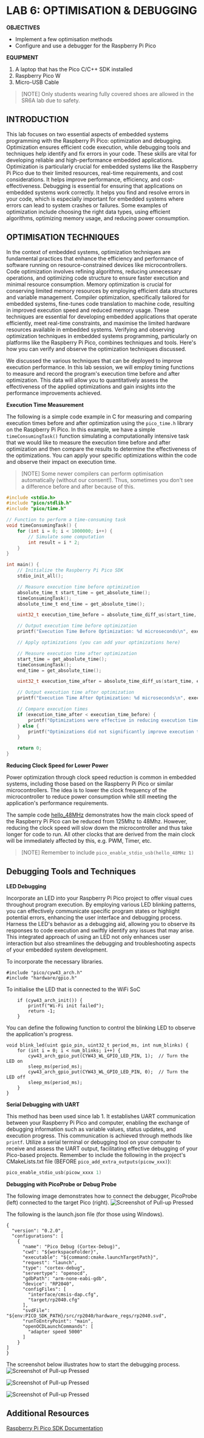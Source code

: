 # LAB 6: OPTIMISATION & DEBUGGING

**OBJECTIVES**
-	Implement a few optimisation methods
-	Configure and use a debugger for the Raspberry Pi Pico


**EQUIPMENT** 
1.	A laptop that has the Pico C/C++ SDK installed
2.	Raspberry Pico W
3.	Micro-USB Cable

> [NOTE]
> Only students wearing fully covered shoes are allowed in the SR6A lab due to safety.

## **INTRODUCTION** 

This lab focuses on two essential aspects of embedded systems programming with the Raspberry Pi Pico: optimization and debugging. Optimization ensures efficient code execution, while debugging tools and techniques help identify and fix errors in your code. These skills are vital for developing reliable and high-performance embedded applications. Optimization is particularly crucial for embedded systems like the Raspberry Pi Pico due to their limited resources, real-time requirements, and cost considerations. It helps improve performance, efficiency, and cost-effectiveness. Debugging is essential for ensuring that applications on embedded systems work correctly. It helps you find and resolve errors in your code, which is especially important for embedded systems where errors can lead to system crashes or failures. Some examples of optimization include choosing the right data types, using efficient algorithms, optimizing memory usage, and reducing power consumption.

## **OPTIMISATION TECHNIQUES**

In the context of embedded systems, optimization techniques are fundamental practices that enhance the efficiency and performance of software running on resource-constrained devices like microcontrollers. Code optimization involves refining algorithms, reducing unnecessary operations, and optimizing code structure to ensure faster execution and minimal resource consumption. Memory optimization is crucial for conserving limited memory resources by employing efficient data structures and variable management. Compiler optimization, specifically tailored for embedded systems, fine-tunes code translation to machine code, resulting in improved execution speed and reduced memory usage. These techniques are essential for developing embedded applications that operate efficiently, meet real-time constraints, and maximise the limited hardware resources available in embedded systems. Verifying and observing optimization techniques in embedded systems programming, particularly on platforms like the Raspberry Pi Pico, combines techniques and tools. Here's how you can verify and observe the optimization techniques discussed. 

We discussed the various techniques that can be deployed to improve execution performance. In this lab session, we will employ timing functions to measure and record the program's execution time before and after optimization. This data will allow you to quantitatively assess the effectiveness of the applied optimizations and gain insights into the performance improvements achieved.

**Execution Time Measurement**

The following is a simple code example in C for measuring and comparing execution times before and after optimization using the `pico_time.h` library on the Raspberry Pi Pico. In this example, we have a simple `timeConsumingTask()` function simulating a computationally intensive task that we would like to measure the execution time before and after optimization and then compare the results to determine the effectiveness of the optimizations. You can apply your specific optimizations within the code and observe their impact on execution time.

> [NOTE]
> Some newer compilers can perform optimisation automatically (without our consent!). Thus, sometimes you don't see a difference before and after because of this.

```c
#include <stdio.h>
#include "pico/stdlib.h"
#include "pico/time.h"

// Function to perform a time-consuming task
void timeConsumingTask() {
    for (int i = 0; i < 1000000; i++) {
        // Simulate some computation
        int result = i * 2;
    }
}

int main() {
    // Initialize the Raspberry Pi Pico SDK
    stdio_init_all();

    // Measure execution time before optimization
    absolute_time_t start_time = get_absolute_time();
    timeConsumingTask();
    absolute_time_t end_time = get_absolute_time();

    uint32_t execution_time_before = absolute_time_diff_us(start_time, end_time);

    // Output execution time before optimization
    printf("Execution Time Before Optimization: %d microseconds\n", execution_time_before);

    // Apply optimizations (you can add your optimizations here)

    // Measure execution time after optimization
    start_time = get_absolute_time();
    timeConsumingTask();
    end_time = get_absolute_time();

    uint32_t execution_time_after = absolute_time_diff_us(start_time, end_time);

    // Output execution time after optimization
    printf("Execution Time After Optimization: %d microseconds\n", execution_time_after);

    // Compare execution times
    if (execution_time_after < execution_time_before) {
        printf("Optimizations were effective in reducing execution time.\n");
    } else {
        printf("Optimizations did not significantly improve execution time.\n");
    }

    return 0;
}
```
**Reducing Clock Speed for Lower Power**

Power optimization through clock speed reduction is common in embedded systems, including those based on the Raspberry Pi Pico or similar microcontrollers. The idea is to lower the clock frequency of the microcontroller to reduce power consumption while still meeting the application's performance requirements. 

The sample code [hello_48MHz](https://github.com/raspberrypi/pico-examples/blob/master/clocks/hello_48MHz/hello_48MHz.c) demonstrates how the main clock speed of the Raspberry Pi Pico can be reduced from 125Mhz to 48Mhz. However, reducing the clock speed will slow down the microcontroller and thus take longer for code to run. All other clocks that are derived from the main clock will be immediately affected by this, e.g. PWM, Timer, etc.

> [NOTE]
> Remember to include `pico_enable_stdio_usb(hello_48MHz 1)`


## Debugging Tools and Techniques

**LED Debugging**

Incorporate an LED into your Raspberry Pi Pico project to offer visual cues throughout program execution. By employing various LED blinking patterns, you can effectively communicate specific program states or highlight potential errors, enhancing the user interface and debugging process. Harness the LED's behavior as a debugging aid, allowing you to observe its responses to code execution and swiftly identify any issues that may arise. This integrated approach of using an LED not only enhances user interaction but also streamlines the debugging and troubleshooting aspects of your embedded system development.

To incorporate the necessary libraries.
```
#include "pico/cyw43_arch.h"
#include "hardware/gpio.h"
```

To initialise the LED that is connected to the WiFi SoC
```
    if (cyw43_arch_init()) {
        printf("Wi-Fi init failed");
        return -1;
    }
```

You can define the following function to control the blinking LED to observe the application's progress.
```
void blink_led(uint gpio_pin, uint32_t period_ms, int num_blinks) {
    for (int i = 0; i < num_blinks; i++) {
        cyw43_arch_gpio_put(CYW43_WL_GPIO_LED_PIN, 1);  // Turn the LED on
        sleep_ms(period_ms);
        cyw43_arch_gpio_put(CYW43_WL_GPIO_LED_PIN, 0);  // Turn the LED off
        sleep_ms(period_ms);
    }
}
```

**Serial Debugging with UART**

This method has been used since lab 1. It establishes UART communication between your Raspberry Pi Pico and computer, enabling the exchange of debugging information such as variable values, status updates, and execution progress. This communication is achieved through methods like `printf`. Utilize a serial terminal or debugging tool on your computer to receive and assess the UART output, facilitating effective debugging of your Pico-based projects. Remember to include the following in the project's CMakeLists.txt file (BEFORE `pico_add_extra_outputs(picow_xxx)`):

``` c
pico_enable_stdio_usb(picow_xxxx 1)
```

**Debugging with PicoProbe or Debug Probe**

The following image demonstrates how to connect the debugger, PicoProbe (left) connected to the target Pico (right).
![Screenshot of Pull-up Pressed](picoprobe.jpg)

The following is the launch.json file (for those using Windows).
```
{
  "version": "0.2.0",
  "configurations": [
    {
      "name": "Pico Debug (Cortex-Debug)",
      "cwd": "${workspaceFolder}",
      "executable": "${command:cmake.launchTargetPath}",
      "request": "launch",
      "type": "cortex-debug",
      "servertype": "openocd",
      "gdbPath": "arm-none-eabi-gdb",
      "device": "RP2040",
      "configFiles": [
        "interface/cmsis-dap.cfg",
        "target/rp2040.cfg"
      ],
      "svdFile": "${env:PICO_SDK_PATH}/src/rp2040/hardware_regs/rp2040.svd",
      "runToEntryPoint": "main",
      "openOCDLaunchCommands": [
        "adapter speed 5000"
      ]
    }
]
}
```

The screenshot below illustrates how to start the debugging process.
![Screenshot of Pull-up Pressed](debugging.png)

![Screenshot of Pull-up Pressed](selectdebug.png)

![Screenshot of Pull-up Pressed](ss.png)

## Additional Resources
[Raspberry Pi Pico SDK Documentation](https://www.raspberrypi.com/documentation/pico-sdk/index_doxygen.html)
